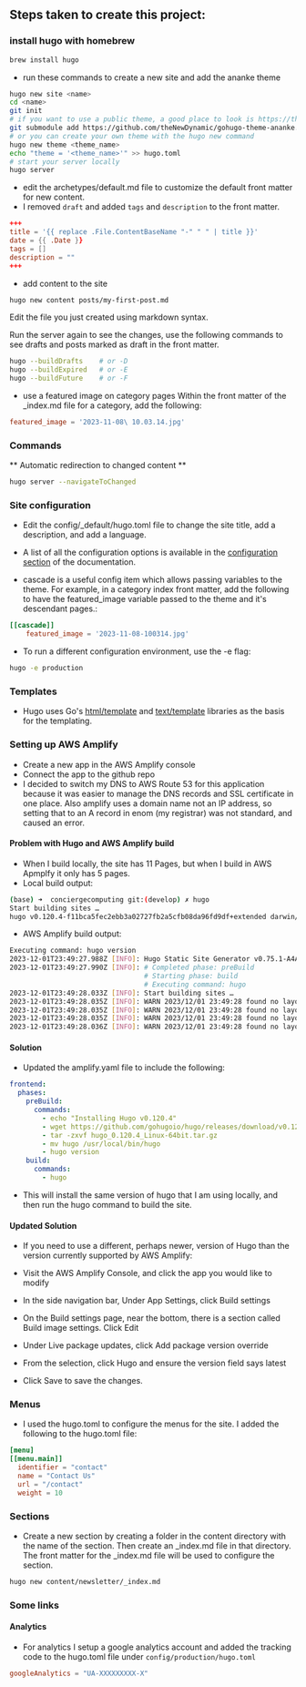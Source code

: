 
## Steps taken to create this project:

### install hugo with homebrew
```bash
brew install hugo
```
- run these commands to create a new site and add the ananke theme
```bash
hugo new site <name>
cd <name>
git init
# if you want to use a public theme, a good place to look is https://themes.gohugo.io/
git submodule add https://github.com/theNewDynamic/gohugo-theme-ananke.git themes/ananke
# or you can create your own theme with the hugo new command
hugo new theme <theme_name>
echo "theme = '<theme_name>'" >> hugo.toml
# start your server locally
hugo server
```
- edit the archetypes/default.md file to customize the default front matter for new content.
- I removed `draft` and added `tags` and `description` to the front matter.
```toml
+++
title = '{{ replace .File.ContentBaseName "-" " " | title }}'
date = {{ .Date }}
tags = []
description = ""
+++
```

- add content to the site
```bash
hugo new content posts/my-first-post.md
```

Edit the file you just created using markdown syntax.

Run the server again to see the changes, use the following commands to see drafts and posts marked as draft in the front matter.
```bash
hugo --buildDrafts    # or -D
hugo --buildExpired   # or -E
hugo --buildFuture    # or -F
```

- use a featured image on category pages
Within the front matter of the _index.md file for a category, add the following:
```toml
featured_image = '2023-11-08\ 10.03.14.jpg'
```


### Commands
** Automatic redirection to changed content **
```bash
hugo server --navigateToChanged
```

### Site configuration
- Edit the config/_default/hugo.toml file to change the site title, add a description, and add a language.

- A list of all the configuration options is available in the [configuration section](https://gohugo.io/getting-started/configuration/) of the documentation.

- cascade is a useful config item which allows passing variables to the theme. For example, in a category index front matter, add the following to have the featured_image variable passed to the theme and it's descendant pages.:
```toml
[[cascade]]
    featured_image = '2023-11-08-100314.jpg'
```

- To run a different configuration environment, use the -e flag: 
```bash
hugo -e production
```

### Templates
- Hugo uses Go's [html/template](https://golang.org/pkg/html/template/) and [text/template](https://golang.org/pkg/text/template/) libraries as the basis for the templating.

### Setting up AWS Amplify
- Create a new app in the AWS Amplify console
- Connect the app to the github repo
- I decided to switch my DNS to AWS Route 53 for this application because it was easier to manage the DNS records and SSL certificate in one place. Also amplify uses a domain name not an IP address, so setting that to an A record in enom (my registrar) was not standard, and caused an error.

#### Problem with Hugo and AWS Amplify build
-  When I build locally, the site has 11 Pages, but when I build in AWS Apmplfy it only has 5 pages.
- Local build output:
```bash
(base) ➜  conciergecomputing git:(develop) ✗ hugo 
Start building sites … 
hugo v0.120.4-f11bca5fec2ebb3a02727fb2a5cfb08da96fd9df+extended darwin/amd64 BuildDate=2023-11-08T11:18:07Z VendorInfo=brew
```
- AWS Amplify build output:
```bash
Executing command: hugo version
2023-12-01T23:49:27.988Z [INFO]: Hugo Static Site Generator v0.75.1-A4A7BAB7 linux/amd64 BuildDate: 2020-09-15T06:46:04Z
2023-12-01T23:49:27.990Z [INFO]: # Completed phase: preBuild
                                 # Starting phase: build
                                 # Executing command: hugo
2023-12-01T23:49:28.033Z [INFO]: Start building sites …
2023-12-01T23:49:28.035Z [INFO]: WARN 2023/12/01 23:49:28 found no layout file for "HTML" for kind "page": You should create a template file which matches Hugo Layouts Lookup Rules for this combination.
2023-12-01T23:49:28.035Z [INFO]: WARN 2023/12/01 23:49:28 found no layout file for "HTML" for kind "section": You should create a template file which matches Hugo Layouts Lookup Rules for this combination.
2023-12-01T23:49:28.035Z [INFO]: WARN 2023/12/01 23:49:28 found no layout file for "HTML" for kind "taxonomy": You should create a template file which matches Hugo Layouts Lookup Rules for this combination.
2023-12-01T23:49:28.036Z [INFO]: WARN 2023/12/01 23:49:28 found no layout file for "HTML" for kind "taxonomy": You should create a template file which matches Hugo Layouts Lookup Rules for this combination.
```
#### Solution
- Updated the amplify.yaml file to include the following:
```yaml
frontend:
  phases:
    preBuild:
      commands:
        - echo "Installing Hugo v0.120.4"
        - wget https://github.com/gohugoio/hugo/releases/download/v0.120.4/hugo_0.120.4_Linux-64bit.tar.gz
        - tar -zxvf hugo_0.120.4_Linux-64bit.tar.gz
        - mv hugo /usr/local/bin/hugo
        - hugo version
    build:
      commands:
        - hugo
```
- This will install the same version of hugo that I am using locally, and then run the hugo command to build the site.

#### Updated Solution
- If you need to use a different, perhaps newer, version of Hugo than the version currently supported by AWS Amplify:

- Visit the AWS Amplify Console, and click the app you would like to modify
- In the side navigation bar, Under App Settings, click Build settings
- On the Build settings page, near the bottom, there is a section called Build image settings. Click Edit
- Under Live package updates, click Add package version override
- From the selection, click Hugo and ensure the version field says latest
- Click Save to save the changes.

### Menus
- I used the hugo.toml to configure the menus for the site. I added the following to the hugo.toml file:
```toml
[menu]
[[menu.main]]
  identifier = "contact"
  name = "Contact Us"
  url = "/contact"
  weight = 10
```

### Sections
- Create a new section by creating a folder in the content directory with the name of the section. Then create an _index.md file in that directory. The front matter for the _index.md file will be used to configure the section.
```bash
hugo new content/newsletter/_index.md
```

### Some links

#### Analytics
- For analytics I setup a google analytics account and added the tracking code to the hugo.toml file under `config/production/hugo.toml`
```toml
googleAnalytics = "UA-XXXXXXXXX-X"
```
